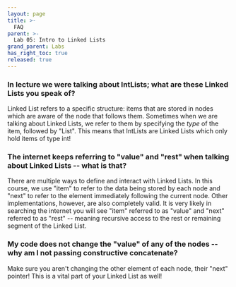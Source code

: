```yaml
---
layout: page
title: >-
  FAQ
parent: >-
  Lab 05: Intro to Linked Lists
grand_parent: Labs
has_right_toc: true
released: true
---
```


### In lecture we were talking about IntLists; what are these Linked Lists you speak of?

Linked List refers to a specific structure: items that are stored in nodes which are aware of the node
that follows them. Sometimes when we are talking about Linked Lists, we refer to them by specifying the 
*type* of the item, followed by "List". This means that IntLists are Linked Lists which only hold items of
type int!

### The internet keeps referring to "value" and "rest" when talking about Linked Lists -- what is that?

There are multiple ways to define and interact with Linked Lists. In this course, we use "item" to refer to the
data being stored by each node and "next" to refer to the element immediately following the current node. Other implementations,
however, are also completely valid. It is very likely in searching the internet you will see "item" referred to as "value"
and "next" referred to as "rest" -- meaning recursive access to the rest or remaining segment of the Linked List.

### My code does not change the "value" of any of the nodes -- why am I not passing constructive concatenate?

Make sure you aren't changing the other element of each node, their "next" pointer! This is a vital part of your Linked List as well!